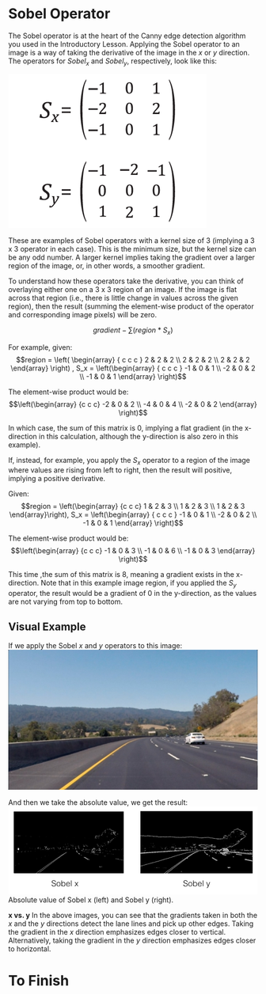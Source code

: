 # Sobel Operator

The Sobel operator is at the heart of the Canny edge detection algorithm you used in the Introductory Lesson. Applying the Sobel operator to an image is a way of taking the derivative of the image in the $x$ or $y$ direction. The operators for $Sobel_x$ and $Sobel_y$, respectively, look like this:

![image](../data/L8_2.png)

These are examples of Sobel operators with a kernel size of 3 (implying a 3 x 3 operator in each case). This is the minimum size, but the kernel size can be any odd number. A larger kernel implies taking the gradient over a larger region of the image, or, in other words, a smoother gradient.

To understand how these operators take the derivative, you can think of overlaying either one on a 3 x 3 region of an image. If the image is flat across that region (i.e., there is little change in values across the given region), then the result (summing the element-wise product of the operator and corresponding image pixels) will be zero.

$$gradient - \sum(region*S_x)$$

For example, given:
$$region = \left( \begin{array} { c c c } 2 & 2 & 2 \\ 2 & 2 & 2 \\ 2 & 2 & 2 \end{array} \right) , S_x = \left(\begin{array} { c c c } -1 & 0 & 1 \\ -2 & 0 & 2 \\ -1 & 0 & 1 \end{array} \right)$$

The element-wise product would be:
$$\left(\begin{array} {c c c} -2 & 0 & 2 \\ -4 & 0 & 4 \\ -2 & 0 & 2 \end{array} \right)$$

In which case, the sum of this matrix is 0, implying a flat gradient (in the x-direction in this calculation, although the y-direction is also zero in this example).

If, instead, for example, you apply the $S_x$ operator to a region of the image where values are rising from left to right, then the result will positive, implying a positive derivative.

Given:
$$region = \left(\begin{array} {c c c} 1 & 2 & 3 \\ 1 & 2 & 3 \\ 1 & 2 & 3 \end{array}\right), S_x = \left(\begin{array} { c c c } -1 & 0 & 1 \\ -2 & 0 & 2 \\ -1 & 0 & 1 \end{array} \right)$$

The element-wise product would be:
$$\left(\begin{array} {c c c} -1 & 0 & 3 \\ -1 & 0 & 6 \\ -1 & 0 & 3 \end{array} \right)$$

This time ,the sum of this matrix is 8, meaning a gradient exists in the x-direction. Note that in this example image region, if you applied the $S_y$ operator, the result would be a gradient of 0 in the y-direction, as the values are not varying from top to bottom.

## Visual Example
If we apply the Sobel $x$ and $y$ operators to this image:
![image](../data/L8_2.jpg)

And then we take the absolute value, we get the result:
![image](../data/L8_2_1.png)
Absolute value of Sobel x (left) and Sobel y (right).

**x vs. y**
In the above images, you can see that the gradients taken in both the $x$ and the $y$ directions detect the lane lines and pick up other edges. Taking the gradient in the $x$ direction emphasizes edges closer to vertical. Alternatively, taking the gradient in the $y$ direction emphasizes edges closer to horizontal.

# To Finish
